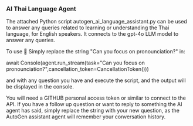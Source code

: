 ### AI Thai Language Agent 


The attached Python script autogen_ai_language_assistant.py can be used to answer any queries related to learning or understanding the Thai language, for English speakers. It connects to the gpt-4o LLM model to answer any queries.


To use 🚀
Simply replace the string "Can you focus on pronounciation?" in:

await Console(agent.run_stream(task="Can you focus on pronounciation?",cancellation_token=CancellationToken()))

and with any question you have and execute the script, and the output will be displayed in the console.

You will need a GITHUB personal access token or similar to connect to the API. If you have a follow up question or want to reply to something the AI agent has said, simply replace the string with your new question, as the AutoGen assistant agent will remember your conversation history. 

